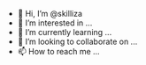 - 👋 Hi, I’m @skilliza
- 👀 I’m interested in ...
- 🌱 I’m currently learning ...
- 💞️ I’m looking to collaborate on ...
- 📫 How to reach me ...

<!---
skilliza/skilliza is a ✨ special ✨ repository because its `README.md` (this file) appears on your GitHub profile.
You can click the Preview link to take a look at your changes.
--->
